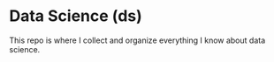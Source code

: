 # Data Science (ds)
This repo is where I collect and organize everything I know about data science.
